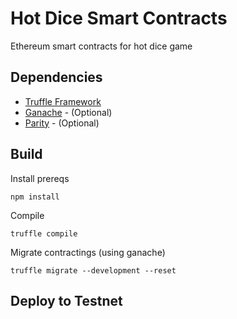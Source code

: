 # Hot Dice Smart Contracts
Ethereum smart contracts for hot dice game

## Dependencies

* [Truffle Framework](http://truffleframework.com/)
* [Ganache](https://github.com/trufflesuite/ganache) - (Optional)
* [Parity](https://www.parity.io/) - (Optional)

## Build

Install prereqs

```
npm install
```

Compile

```
truffle compile
```

Migrate contractings (using ganache)
```
truffle migrate --development --reset
```

## Deploy to Testnet
